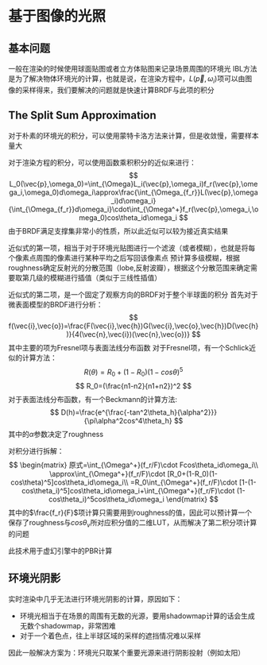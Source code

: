 # 基于图像的光照

## 基本问题
一般在渲染的时候使用球面贴图或者立方体贴图来记录场景周围的环境光
IBL方法是为了解决物体环境光的计算，也就是说，在渲染方程中，$L(\vec{p},\omega_i)$项可以由图像的采样得来，我们要解决的问题就是快速计算BRDF与此项的积分

## The Split Sum Approximation
对于朴素的环境光的积分，可以使用蒙特卡洛方法来计算，但是收敛慢，需要样本量大

对于渲染方程的积分，可以使用函数乘积积分的近似来进行：
$$
L_0(\vec{p},\omega_0)=\int_{\Omega}L_i(\vec{p},\omega_i)f_r(\vec{p},\omega_i,\omega_0)d\omega_i\approx\frac{\int_{\Omega_{f_r}}L(\vec{p},\omega_i)d\omega_i}{\int_{\Omega_{f_r}}d\omega_i}\cdot\int_{\Omega^+}f_r(\vec{p},\omega_i,\omega_0)cos\theta_id\omega_i
$$
由于BRDF满足支撑集非常小的性质，所以此近似可以较为接近真实结果

近似式的第一项，相当于对于环境光贴图进行一个滤波（或者模糊），也就是将每个像素点周围的像素进行某种平均之后写回该像素点
预计算多级模糊，根据roughness确定反射光的分散范围（lobe,反射波瓣），根据这个分散范围来确定需要取第几级的模糊进行插值（类似于三线性插值）

近似式的第二项，是一个固定了观察方向的BRDF对于整个半球面的积分
首先对于微表面模型的BRDF进行分析：
$$
f(\vec{i},\vec{o})=\frac{F(\vec{i},\vec{h})G(\vec{i},\vec{o},\vec{h})D(\vec{h})}{4(\vec{n},\vec{i})(\vec{n},\vec{o})}
$$
其中主要的项为Fresnel项与表面法线分布函数
对于Fresnel项，有一个Schlick近似的计算方法：
$$
R(\theta)=R_0+(1-R_0)(1-cos\theta)^5
$$
$$
R_0=(\frac{n1-n2}{n1+n2})^2
$$
对于表面法线分布函数，有一个Beckmann的计算方法:
$$
D(h)=\frac{e^{\frac{-tan^2\theta_h}{\alpha^2}}}{\pi\alpha^2cos^4\theta_h}
$$
其中的$\alpha$参数决定了roughness

对积分进行拆解：
$$
\begin{matrix}
原式=\int_{\Omega^+}(f_r/F)\cdot Fcos\theta_id\omega_i\\
\approx\int_{\Omega^+}(f_r/F)\cdot [R_0+(1-R_0)(1-cos\theta)^5]cos\theta_id\omega_i\\
=R_0\int_{\Omega^+}(f_r/F)\cdot [1-(1-cos\theta_i)^5]cos\theta_id\omega_i+\int_{\Omega^+}(f_r/F)\cdot (1-cos\theta_i)^5cos\theta_id\omega_i
\end{matrix}
$$
其中的$\frac{f_r}{F}$项计算只需要用到roughness的值，因此可以预计算一个保存了roughness与$cos\theta_v$所对应积分值的二维LUT，从而解决了第二积分项计算的问题

此技术用于虚幻引擎中的PBR计算

## 环境光阴影
实时渲染中几乎无法进行环境光阴影的计算，原因如下：
+ 环境光相当于在场景的周围有无数的光源，要用shadowmap计算的话会生成无数个shadowmap，非常困难
+ 对于一个着色点，往上半球区域的采样的遮挡情况难以采样

因此一般解决方案为：环境光只取某个重要光源来进行阴影投射（例如太阳）

